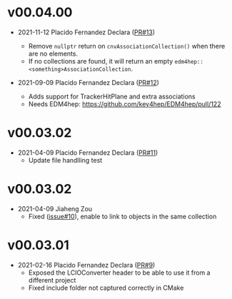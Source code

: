 # v00.04.00

* 2021-11-12 Placido Fernandez Declara ([PR#13](https://github.com/key4hep/k4LCIOReader/pull/13))
  - Remove `nullptr` return on `cnvAssociationCollection()` when there are no elements.
  - If no collections are found, it will return an empty `edm4hep::<something>AssociationCollection`.

* 2021-09-09 Placido Fernandez Declara ([PR#12](https://github.com/key4hep/k4LCIOReader/pull/12))
  - Adds support for TrackerHitPlane and extra associations
  - Needs EDM4hep: https://github.com/key4hep/EDM4hep/pull/122

# v00.03.02

* 2021-04-09 Placido Fernandez Declara ([PR#11](https://github.com/key4hep/k4LCIOReader/pull/11))
  - Update file handlling test

# v00.03.02

* 2021-04-09 Jiaheng Zou
  - Fixed ([issue#10](https://github.com/key4hep/k4LCIOReader/issues/10)), enable to link to objects in the same collection

# v00.03.01

* 2021-02-16 Placido Fernandez Declara ([PR#9](https://github.com/key4hep/k4LCIOReader/pull/9))
  - Exposed the LCIOConverter header to be able to use it from a different project
  - Fixed include folder not captured correctly in CMake

